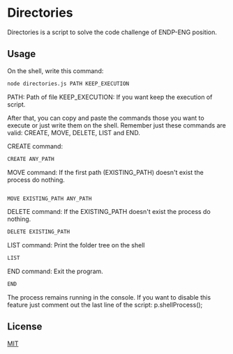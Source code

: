# Directories

Directories is a script to solve the code challenge of ENDP-ENG position.

## Usage
On the shell, write this command:

```bash
node directories.js PATH KEEP_EXECUTION
```
PATH: Path of file
KEEP_EXECUTION: If you want keep the execution of script.

After that, you can copy and paste the commands those you want to execute or just write them on the shell. Remember just these commands are valid: CREATE, MOVE, DELETE, LIST and END.

CREATE command:
```bash
CREATE ANY_PATH
```

MOVE command: If the first path (EXISTING_PATH) doesn't exist the process do nothing.
```bash

MOVE EXISTING_PATH ANY_PATH
```

DELETE command: If the EXISTING_PATH doesn't exist the process do nothing.
```bash
DELETE EXISTING_PATH
```

LIST command: Print the folder tree on the shell
```bash
LIST
```

END command: Exit the program.
```bash
END
```
The process remains running in the console. If you want to disable this feature just comment out the last line of the script: p.shellProcess();
## License
[MIT](https://choosealicense.com/licenses/mit/)